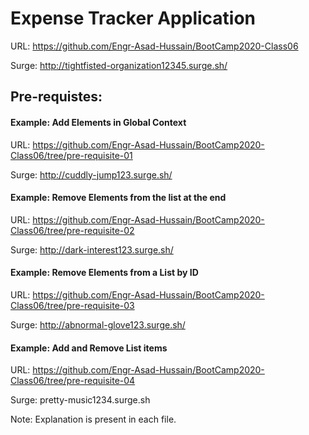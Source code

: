 # Expense Tracker Application
URL: https://github.com/Engr-Asad-Hussain/BootCamp2020-Class06

Surge: http://tightfisted-organization12345.surge.sh/

## Pre-requistes:
#### Example: Add Elements in Global Context
URL: https://github.com/Engr-Asad-Hussain/BootCamp2020-Class06/tree/pre-requisite-01

Surge: http://cuddly-jump123.surge.sh/
#### Example: Remove Elements from the list at the end
URL: https://github.com/Engr-Asad-Hussain/BootCamp2020-Class06/tree/pre-requisite-02

Surge: http://dark-interest123.surge.sh/
#### Example: Remove Elements from a List by ID 
URL: https://github.com/Engr-Asad-Hussain/BootCamp2020-Class06/tree/pre-requisite-03

Surge: http://abnormal-glove123.surge.sh/
#### Example: Add and Remove List items
URL: https://github.com/Engr-Asad-Hussain/BootCamp2020-Class06/tree/pre-requisite-04

Surge: pretty-music1234.surge.sh

Note: Explanation is present in each file.